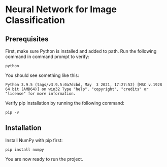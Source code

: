 # Neural Network for Image Classification

## Prerequisites
First, make sure Python is installed and added to path. Run the following command in command prompt to verify:

``python``

You should see something like this:

``Python 3.9.5 (tags/v3.9.5:0a7dcbd, May  3 2021, 17:27:52) [MSC v.1928 64 bit (AMD64)] on win32
Type "help", "copyright", "credits" or "license" for more information.``

Verify pip installation by running the following command:

``pip -v``

## Installation
Install NumPy with pip first:

``pip install numpy``

You are now ready to run the project.
